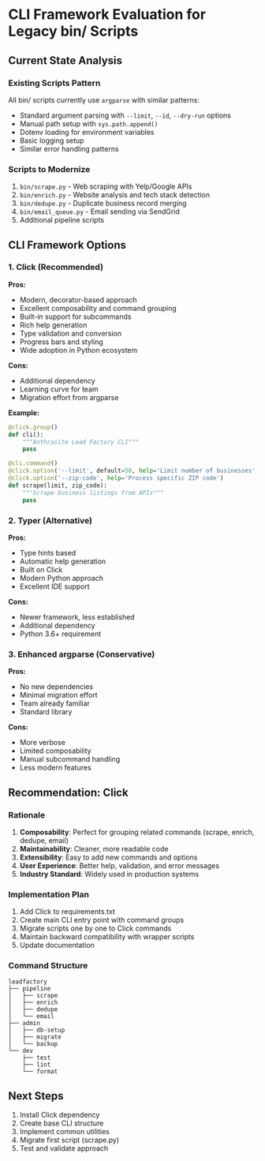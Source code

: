 # CLI Framework Evaluation for Legacy bin/ Scripts

## Current State Analysis

### Existing Scripts Pattern
All bin/ scripts currently use `argparse` with similar patterns:
- Standard argument parsing with `--limit`, `--id`, `--dry-run` options
- Manual path setup with `sys.path.append()`
- Dotenv loading for environment variables
- Basic logging setup
- Similar error handling patterns

### Scripts to Modernize
1. `bin/scrape.py` - Web scraping with Yelp/Google APIs
2. `bin/enrich.py` - Website analysis and tech stack detection
3. `bin/dedupe.py` - Duplicate business record merging
4. `bin/email_queue.py` - Email sending via SendGrid
5. Additional pipeline scripts

## CLI Framework Options

### 1. Click (Recommended)
**Pros:**
- Modern, decorator-based approach
- Excellent composability and command grouping
- Built-in support for subcommands
- Rich help generation
- Type validation and conversion
- Progress bars and styling
- Wide adoption in Python ecosystem

**Cons:**
- Additional dependency
- Learning curve for team
- Migration effort from argparse

**Example:**
```python
@click.group()
def cli():
    """Anthrasite Lead Factory CLI"""
    pass

@cli.command()
@click.option('--limit', default=50, help='Limit number of businesses')
@click.option('--zip-code', help='Process specific ZIP code')
def scrape(limit, zip_code):
    """Scrape business listings from APIs"""
    pass
```

### 2. Typer (Alternative)
**Pros:**
- Type hints based
- Automatic help generation
- Built on Click
- Modern Python approach
- Excellent IDE support

**Cons:**
- Newer framework, less established
- Additional dependency
- Python 3.6+ requirement

### 3. Enhanced argparse (Conservative)
**Pros:**
- No new dependencies
- Minimal migration effort
- Team already familiar
- Standard library

**Cons:**
- More verbose
- Limited composability
- Manual subcommand handling
- Less modern features

## Recommendation: Click

### Rationale
1. **Composability**: Perfect for grouping related commands (scrape, enrich, dedupe, email)
2. **Maintainability**: Cleaner, more readable code
3. **Extensibility**: Easy to add new commands and options
4. **User Experience**: Better help, validation, and error messages
5. **Industry Standard**: Widely used in production systems

### Implementation Plan
1. Add Click to requirements.txt
2. Create main CLI entry point with command groups
3. Migrate scripts one by one to Click commands
4. Maintain backward compatibility with wrapper scripts
5. Update documentation

### Command Structure
```
leadfactory
├── pipeline
│   ├── scrape
│   ├── enrich
│   ├── dedupe
│   └── email
├── admin
│   ├── db-setup
│   ├── migrate
│   └── backup
└── dev
    ├── test
    ├── lint
    └── format
```

## Next Steps
1. Install Click dependency
2. Create base CLI structure
3. Implement common utilities
4. Migrate first script (scrape.py)
5. Test and validate approach
